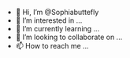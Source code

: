 - 👋 Hi, I’m @Sophiabuttefly
- 👀 I’m interested in ...
- 🌱 I’m currently learning ...
- 💞️ I’m looking to collaborate on ...
- 📫 How to reach me ...

<!---
Sophiabuttefly/Sophiabuttefly is a ✨ special ✨ repository because its `README.md` (this file) appears on your GitHub profile.
You can click the Preview link to take a look at your changes.
--->
